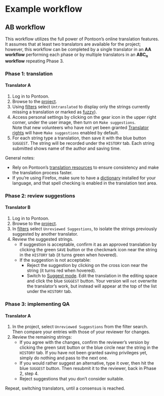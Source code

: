 # Example workflow

## AB workflow

This workflow utilizes the full power of Pontoon’s online translation features. It assumes that at least two translators are available for the project; however, this workflow can be completed by a single translator in an **AA workflow** performing each phase or by multiple translators in an **ABC<sub>n</sub> workflow** repeating Phase 3.

### Phase 1: translation

#### Translator A

1. Log in to Pontoon.
2. Browse to the [project](teams_projects.md).
3. Using [filters](search_filters.md) select `Untranslated` to display only the strings currently missing a translation or marked as [fuzzy](/misc/glossary.md#fuzzy)).
4. Access personal settings by clicking on the gear icon in the upper right corner, under the user image, then turn on `Make suggestions`.<br>Note that new volunteers who have not yet been granted [Translator rights](users.md#user-roles) will have `Make suggestions` enabled by default.
5. For each string type a translation, then save it with the blue button `SUGGEST`. The string will be recorded under the `HISTORY` tab. Each string submitted shows name of the author and saving time.

General notes:
* Rely on Pontoon’s [translation resources](resources.md) to ensure consistency and make the translation process faster.
* If you’re using Firefox, make sure to have a [dictionary](https://addons.mozilla.org/firefox/dictionaries/) installed for your language, and that spell checking is enabled in the translation text area.

### Phase 2: review suggestions

#### Translator B

1. Log in to Pontoon.
2. Browse to the [project](teams_projects.md).
3. In [filters](search_filters.md) select `Unreviewed Suggestions`, to isolate the strings previously suggested by another translator.
4. Review the suggested strings.
     * If suggestion is acceptable, confirm it as an approved translation by clicking the green `SAVE` button or the checkmark icon near the string in the `HISTORY` tab (it turns green when hovered).
     * If the suggestion is not acceptable:
        * Reject the suggestion by clicking on the cross icon near the string (it turns red when hovered).
        * Switch to [Suggest mode](translate.md). Edit the translation in the editing space and click the blue `SUGGEST` button. Your version will `not` overwrite the translator’s work, but instead will appear at the top of the list under the `HISTORY` tab.

### Phase 3: implementing QA

#### Translator A

1. In the project, select `Unreviewed Suggestions` from the filter search. Then compare your entries with those of your reviewer for changes.
2. Review the remaining strings:
    * If you agree with the changes, confirm the reviewer’s version by clicking the green `SAVE` button or the blue circle near the string in the `HISTORY` tab. If you have not been granted saving privileges yet, simply do nothing and pass to the next one.
    * If you would rather suggest an alternative, type it over, then hit the blue `SUGGEST` button. Then resubmit it to the reviewer, back in Phase 2, step 4.
    * Reject suggestions that you don’t consider suitable.

Repeat, switching translators, until a consensus is reached.
